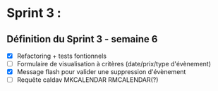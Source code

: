 # Sprint 3 :


## Définition du Sprint 3 - semaine 6

- [x] Refactoring + tests fontionnels
- [ ] Formulaire de visualisation à critères (date/prix/type d'évènement)
- [x] Message flash pour valider une suppression d'évènement
- [ ] Requête caldav MKCALENDAR RMCALENDAR(?)
